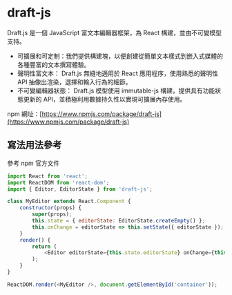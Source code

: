 # draft-js

Draft.js 是一個 JavaScript 富文本編輯器框架，為 React 構建，並由不可變模型支持。

- 可擴展和可定制：我們提供構建塊，以便創建從簡單文本樣式到嵌入式媒體的各種豐富的文本撰寫體驗。
- 聲明性富文本： Draft.js 無縫地適用於 React 應用程序，使用熟悉的聲明性 API 抽像出渲染，選擇和輸入行為的細節。
- 不可變編輯器狀態： Draft.js 模型使用 immutable-js 構建，提供具有功能狀態更新的 API，並積極利用數據持久性以實現可擴展內存使用。

npm 網址：[https://www.npmjs.com/package/draft-js](https://www.npmjs.com/package/draft-js)

## 寫法用法參考

參考 npm 官方文件

```js
import React from 'react';
import ReactDOM from 'react-dom';
import { Editor, EditorState } from 'draft-js';

class MyEditor extends React.Component {
	constructor(props) {
		super(props);
		this.state = { editorState: EditorState.createEmpty() };
		this.onChange = editorState => this.setState({ editorState });
	}
	render() {
		return (
			<Editor editorState={this.state.editorState} onChange={this.onChange} />
		);
	}
}

ReactDOM.render(<MyEditor />, document.getElementById('container'));
```
